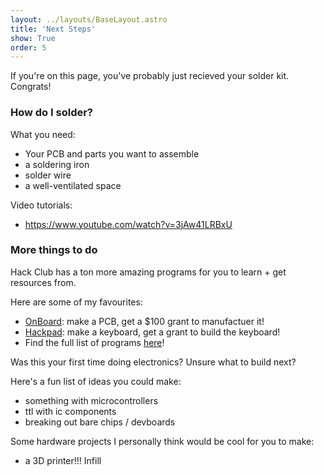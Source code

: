 ```yaml
---
layout: ../layouts/BaseLayout.astro
title: 'Next Steps'
show: True
order: 5
---
```


If you're on this page, you've probably just recieved your solder kit. Congrats!

### How do I solder?

What you need:
- Your PCB and parts you want to assemble
- a soldering iron
- solder wire
- a well-ventilated space

Video tutorials:
- https://www.youtube.com/watch?v=3jAw41LRBxU


### More things to do

Hack Club has a ton more amazing programs for you to learn + get resources from.

Here are some of my favourites:
- [OnBoard](https://hackclub.com/onboard/): make a PCB, get a $100 grant to manufactuer it!
- [Hackpad](https://hackpad.hackclub.com/): make a keyboard, get a grant to build the keyboard!
- Find the full list of programs [here](https://ysws.hackclub.com/)!

Was this your first time doing electronics? Unsure what to build next? 

Here's a fun list of ideas you could make:
- something with microcontrollers
- ttl with ic components 
- breaking out bare chips / devboards

Some hardware projects I personally think would be cool for you to make:
- a 3D printer!!! Infill
